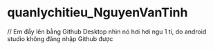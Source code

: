 # quanlychitieu_NguyenVanTinh
// Em đẩy lên bằng Github Desktop nhìn nó hơi hơi ngu 1 tí, do android  studio không đăng nhập Github được
